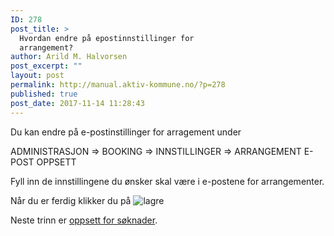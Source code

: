 ```yaml
---
ID: 278
post_title: >
  Hvordan endre på epostinnstillinger for
  arrangement?
author: Arild M. Halvorsen
post_excerpt: ""
layout: post
permalink: http://manual.aktiv-kommune.no/?p=278
published: true
post_date: 2017-11-14 11:28:43
---
```

Du kan endre på e-postinstillinger for arragement under 

ADMINISTRASJON => BOOKING => INNSTILLINGER => ARRANGEMENT E-POST OPPSETT

Fyll inn de innstillingene du ønsker skal være i e-postene for arrangementer.

Når du er ferdig klikker du på 
![lagre](http://manual.aktiv-kommune.no/wp-content/uploads/2017/12/lagre.png)

Neste trinn er [oppsett for søknader](https://manual.aktiv-kommune.no/?p=281).